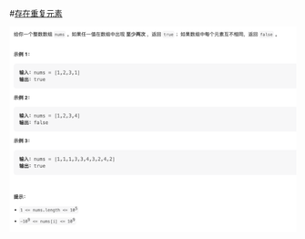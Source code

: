 #[存在重复元素](https://leetcode.cn/problems/contains-duplicate/description/)

<img src="./question.jpg" alt="存在重复元素"/>
